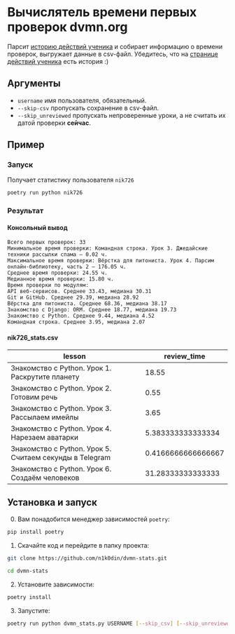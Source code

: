 # Вычислятель времени первых проверок dvmn.org
Парсит [историю действий ученика](https://dvmn.org/user/nik726/history/) и собирает информацию о времени проверок, выгружает данные в csv-файл. Убедитесь, что на [странице действий ученика](https://dvmn.org/user/nik726/history/) есть история :)

## Аргументы
- `username` имя пользователя, обязательный.
- `--skip-csv` пропускать сохранение в csv-файл.
- `--skip_unreviewed` пропускать непроверенные уроки, а не считать их датой проверки __сейчас__.

## Пример

### Запуск
Получает статистику пользователя `nik726`
  ```sh
  poetry run python nik726
  ```

### Результат

#### Консольный вывод
  ```
  Всего первых проверок: 33
  Минимальное время проверки: Командная строка. Урок 3. Джедайские техники рассылки спама – 0.02 ч.
  Максимальное время проверки: Вёрстка для питониста. Урок 4. Парсим онлайн-библиотеку, часть 2 – 176.05 ч.
  Среднее время проверки: 24.55 ч.
  Медианное время проверки: 15.80 ч.
  Время проверки по модулям:
  API веб-сервисов. Среднее 33.43, медиана 30.31
  Git и GitHub. Среднее 29.39, медиана 28.92
  Вёрстка для питониста. Среднее 68.36, медиана 38.17
  Знакомство с Django: ORM. Среднее 18.77, медиана 19.73
  Знакомство с Python. Среднее 9.44, медиана 4.52
  Командная строка. Среднее 3.95, медиана 2.07
  ```
#### nik726_stats.csv
lesson|review_time
------|-----------
Знакомство с Python. Урок 1. Раскрутите планету|18.55
Знакомство с Python. Урок 2. Готовим речь|0.55
Знакомство с Python. Урок 3. Рассылаем имейлы|3.65
Знакомство с Python. Урок 4. Нарезаем аватарки|5.383333333333334
Знакомство с Python. Урок 5. Считаем секунды в Telegram|0.4166666666666667
Знакомство с Python. Урок 6. Создаём человеков|31.28333333333333

## Установка и запуск

0. Вам понадобится менеджер зависимостей `poetry`:
  ```sh
  pip install poetry
  ```
1. Скачайте код и перейдите в папку проекта:
  ```sh
  git clone https://github.com/n1k0din/dvmn-stats.git
  ```  
  ```sh
  cd dvmn-stats
  ```
2. Установите зависимости:
  ```sh
  poetry install
  ```

3. Запустите:
  ```sh
  poetry run python dvmn_stats.py USERNAME [--skip_csv] [--skip_unreviewed]
  ```
